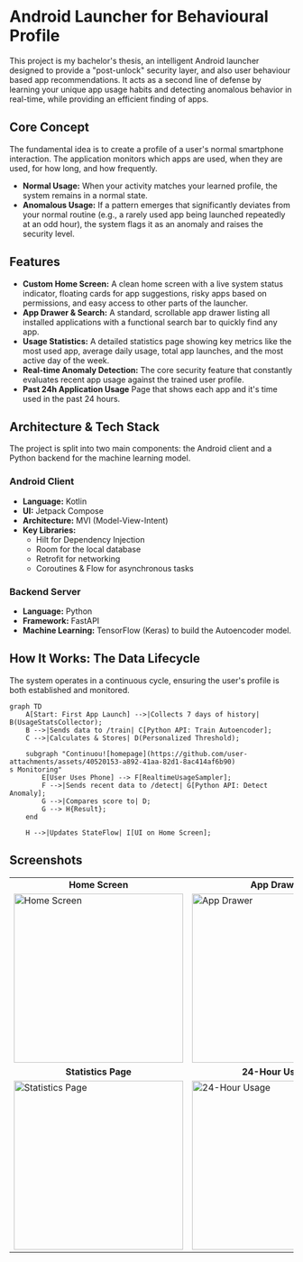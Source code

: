 # Android Launcher for Behavioural Profile

This project is my bachelor's thesis, an intelligent Android launcher designed to provide a "post-unlock" security layer, and also user behaviour based app recommendations. It acts as a second line of defense by learning your unique app usage habits and detecting anomalous behavior in real-time, while providing an efficient finding of apps.

## Core Concept

The fundamental idea is to create a profile of a user's normal smartphone interaction. The application monitors which apps are used, when they are used, for how long, and how frequently.

-   **Normal Usage:** When your activity matches your learned profile, the system remains in a normal state.
-   **Anomalous Usage:** If a pattern emerges that significantly deviates from your normal routine (e.g., a rarely used app being launched repeatedly at an odd hour), the system flags it as an anomaly and raises the security level.

## Features

-   **Custom Home Screen:** A clean home screen with a live system status indicator, floating cards for app suggestions, risky apps based on permissions, and easy access to other parts of the launcher.
-   **App Drawer & Search:** A standard, scrollable app drawer listing all installed applications with a functional search bar to quickly find any app.
-   **Usage Statistics:** A detailed statistics page showing key metrics like the most used app, average daily usage, total app launches, and the most active day of the week.
-   **Real-time Anomaly Detection:** The core security feature that constantly evaluates recent app usage against the trained user profile.
-   **Past 24h Application Usage** Page that shows each app and it's time used in the past 24 hours.

## Architecture & Tech Stack

The project is split into two main components: the Android client and a Python backend for the machine learning model.

### Android Client

-   **Language:** Kotlin
-   **UI:** Jetpack Compose
-   **Architecture:** MVI (Model-View-Intent)
-   **Key Libraries:**
    -   Hilt for Dependency Injection
    -   Room for the local database
    -   Retrofit for networking
    -   Coroutines & Flow for asynchronous tasks

### Backend Server

-   **Language:** Python
-   **Framework:** FastAPI
-   **Machine Learning:** TensorFlow (Keras) to build the Autoencoder model.

## How It Works: The Data Lifecycle

The system operates in a continuous cycle, ensuring the user's profile is both established and monitored.

```mermaid
graph TD
    A[Start: First App Launch] -->|Collects 7 days of history| B(UsageStatsCollector);
    B -->|Sends data to /train| C[Python API: Train Autoencoder];
    C -->|Calculates & Stores| D(Personalized Threshold);
    
    subgraph "Continuou![homepage](https://github.com/user-attachments/assets/40520153-a892-41aa-82d1-8ac414af6b90)
s Monitoring"
        E[User Uses Phone] --> F[RealtimeUsageSampler];
        F -->|Sends recent data to /detect| G[Python API: Detect Anomaly];
        G -->|Compares score to| D;
        G --> H{Result};
    end

    H -->|Updates StateFlow| I[UI on Home Screen];
```

## Screenshots

<table>
  <tr>
    <td align="center"><b>Home Screen</b></td>
    <td align="center"><b>App Drawer</b></td>
    <td align="center"><b>App Search</b></td>
  </tr>
  <tr>
    <td><img src="https://github.com/user-attachments/assets/1332a134-b816-4a46-9f1a-a13402c44172" alt="Home Screen" width="300"/></td>
    <td><img src="https://github.com/user-attachments/assets/83ff3fec-c7a7-4be4-b2d8-7fcd86a9e0aa" alt="App Drawer" width="300"/></td>
    <td><img src="https://github.com/user-attachments/assets/b13158d1-7fc6-41e9-912a-ba6c7cb7b01e" alt="App Search" width="300"/></td>
  </tr>
  <tr>
    <td align="center"><b>Statistics Page</b></td>
    <td align="center"><b>24-Hour Usage</b></td>
  </tr>
  <tr>
    <td><img src="https://github.com/user-attachments/assets/580efe39-24ac-4390-bfe8-aca63df4da57" alt="Statistics Page" width="300"/></td>
    <td><img src="https://github.com/user-attachments/assets/25928b1e-16b1-4a85-b26d-e5acd6152e49" alt="24-Hour Usage" width="300"/></td>
  </tr>
</table>
